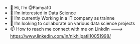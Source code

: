 - 👋 Hi, I’m @Pamya10
- 👀 I’m interested in Data Science
- 🌱 I’m currently Working in a IT company as trainne 
- 💞️ I’m looking to collaborate on various data science projects
- 📫 How to reach me connect with me on Linkdln --->    https://www.linkedin.com/in/nikhilpatil10051998/

<!---
Pamya10/Pamya10 is a ✨ special ✨ repository because its `README.md` (this file) appears on your GitHub profile.
You can click the Preview link to take a look at your changes.
--->
